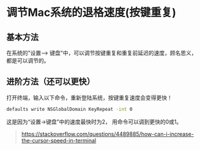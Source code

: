 # 调节Mac系统的退格速度(按键重复)

## 基本方法
在系统的"设置--> 键盘"中，可以调节按键重复和重复前延迟的速度，顾名思义，都是可以调节的。

## 进阶方法（还可以更快）
打开终端，输入以下命令，重新登陆系统，按键重复速度会变得更快！
```bash
defaults write NSGlobalDomain KeyRepeat -int 0
```
这是因为“设置->键盘”中的速度最快时为2， 用命令可以调到更快的0或1。

> https://stackoverflow.com/questions/4489885/how-can-i-increase-the-cursor-speed-in-terminal